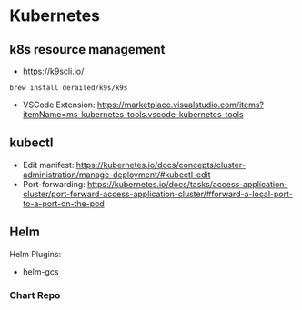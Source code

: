 # Kubernetes

## k8s resource management
* https://k9scli.io/

```
brew install derailed/k9s/k9s
```

* VSCode Extension: https://marketplace.visualstudio.com/items?itemName=ms-kubernetes-tools.vscode-kubernetes-tools

## kubectl

- Edit manifest: https://kubernetes.io/docs/concepts/cluster-administration/manage-deployment/#kubectl-edit
- Port-forwarding: https://kubernetes.io/docs/tasks/access-application-cluster/port-forward-access-application-cluster/#forward-a-local-port-to-a-port-on-the-pod

## Helm

Helm Plugins:
- helm-gcs


### Chart Repo